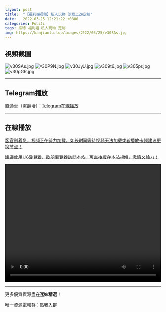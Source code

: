 ```yaml
---
layout: post
title:  "【福利姬视频】私人玩物 沙发上ZW定制"
date:   2022-03-25 12:21:22 +0800
categories: FuLiJi
tags: 推特 福利姬 私人玩物 定制
img: https://kanjiantu.top/images/2022/03/25/v30SAs.jpg
---
```



## 視頻截圖

![v30SAs.jpg](https://kanjiantu.top/images/2022/03/25/v30SAs.jpg)
![v30P9N.jpg](https://kanjiantu.top/images/2022/03/25/v30P9N.jpg)
![v30JyU.jpg](https://kanjiantu.top/images/2022/03/25/v30JyU.jpg)
![v309t6.jpg](https://kanjiantu.top/images/2022/03/25/v309t6.jpg)
![v305pr.jpg](https://kanjiantu.top/images/2022/03/25/v305pr.jpg)
![v30pGR.jpg](https://kanjiantu.top/images/2022/03/25/v30pGR.jpg)

* * *
## Telegram播放

直通車（需翻墻）：[Telegram在線播放](https://t.me/mimeijingxuan/325)

* * *
## 在線播放
<u>客官别着急，视频正在努力加载，如长时间等待视频无法加载或者播放卡顿建议更换节点！</u>

<u>建議使用UC瀏覽器、歐朋瀏覽器訪問本站，可直接緩存本站視頻，激情又給力！</u>


<center><video src="https://cdn.publer.io/uploads/videos/623d4ad2db279761fe39799c/3995557ab0529f875e20bc5ff415fddd.mp4" width="100%" height="380px" controls="controls"></video></center>


* * *
更多優質資源盡在**迷妹精選**！

唯一資源電報群：[點我入群](https://t.me/mimeijingxuan)


